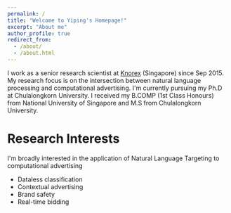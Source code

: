 ```yaml
---
permalink: /
title: "Welcome to Yiping's Homepage!"
excerpt: "About me"
author_profile: true
redirect_from: 
  - /about/
  - /about.html
---
```


I work as a senior research scientist at [Knorex](https://www.knorex.com/) (Singapore) since Sep 2015. My research focus is on the intersection between natural language processing and computational advertising. I'm currently pursuing my Ph.D at Chulalongkorn University. I received my B.COMP (1st Class Honours) from National University of Singapore and M.S from Chulalongkorn University.

Research Interests
======

I'm broadly interested in the application of Natural Language Targeting to computational advertising
- Dataless classification
- Contextual advertising
- Brand safety
- Real-time bidding


